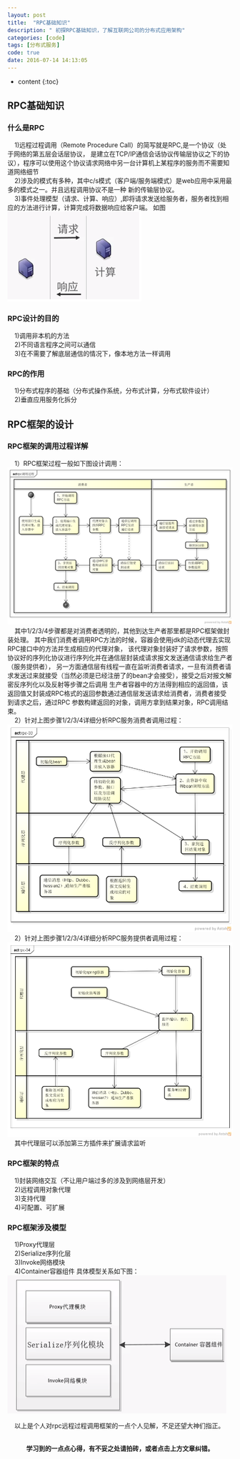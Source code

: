 ```yaml
---
layout: post
title:  "RPC基础知识"
description: " 初探RPC基础知识，了解互联网公司的分布式应用架构"
categories: [code]
tags: [分布式服务]
code: true
date: 2016-07-14 14:13:05
---
```


* content
{:toc}

## RPC基础知识

### 什么是RPC
  &nbsp;&nbsp;&nbsp;&nbsp;1)远程过程调用（Remote Procedure Call）的简写就是RPC,是一个协议（处于网络的第五层会话层协议，
是建立在TCP/IP通信会话协议传输层协议之下的协议），程序可以使用这个协议请求网络中另一台计算机上某程序的服务而不需要知道网络细节<br>
  &nbsp;&nbsp;&nbsp;&nbsp;2)涉及的模式有多种，其中c/s模式（客户端/服务端模式）是web应用中采用最多的模式之一。并且远程调用协议不是一种
新的传输层协议。<br/>
  &nbsp;&nbsp;&nbsp;&nbsp;3)事件处理模型（请求、计算、响应）,即将请求发送给服务者，服务者找到相应的方法进行计算，计算完成将数据响应给客户端。
如图<br/>![rpc运行模式-1](/img/rpc-01.png)

### RPC设计的目的
  &nbsp;&nbsp;&nbsp;&nbsp;1)调用非本机的方法<br/>
  &nbsp;&nbsp;&nbsp;&nbsp;2)不同语言程序之间可以通信<br/>
  &nbsp;&nbsp;&nbsp;&nbsp;3)在不需要了解底层通信的情况下，像本地方法一样调用<br/>

### RPC的作用
  &nbsp;&nbsp;&nbsp;&nbsp;1)分布式程序的基础（分布式操作系统，分布式计算，分布式软件设计）<br/>
  &nbsp;&nbsp;&nbsp;&nbsp;2)垂直应用服务化拆分

## RPC框架的设计

### RPC框架的调用过程详解
  &nbsp;&nbsp;&nbsp;&nbsp;1）RPC框架过程一般如下图设计调用：<br/>
  ![rpc调用过程-2](/img/rpc-02.png)
  &nbsp;&nbsp;&nbsp;&nbsp;其中1/2/3/4步骤都是对消费者透明的，其他到达生产者那里都是RPC框架做封装处理。
其中我们消费者调用RPC方法的时候，容器会使用jdk的动态代理去实现RPC接口中的方法并生成相应的代理对象，
该代理对象封装好了请求参数，按照协议好的序列化协议进行序列化并在通信层封装成请求报文发送通信请求给生产者（服务提供者），
另一方面通信层有线程一直在监听消费者请求，一旦有消费者请求发送过来就接受（当然必须是已经注册了的bean才会接受），接受之后对报文解密反序列化以及反射等步骤之后调用
生产者容器中的方法得到相应的返回值，该返回值又封装成RPC格式的返回参数通过通信层发送请求给消费者，消费者接受到请求之后，通过RPC
参数构建返回的对象，调用方拿到结果对象，RPC调用结束。<br/>
  &nbsp;&nbsp;&nbsp;&nbsp;2）针对上图步骤1/2/3/4详细分析RPC服务消费者调用过程：<br/>
  ![rpc调用过程-3](/img/rpc-03.png)<br/>
  &nbsp;&nbsp;&nbsp;&nbsp;2）针对上图步骤1/2/3/4详细分析RPC服务提供者调用过程：<br/>
  ![rpc调用过程-4](/img/rpc-04.png)<br/>
  &nbsp;&nbsp;&nbsp;&nbsp;其中代理层可以添加第三方插件来扩展请求监听<br/>

### RPC框架的特点
  &nbsp;&nbsp;&nbsp;&nbsp;1)封装网络交互（不让用户端过多的涉及到网络层开发）<br/>
  &nbsp;&nbsp;&nbsp;&nbsp;2)远程调用对象代理<br/>
  &nbsp;&nbsp;&nbsp;&nbsp;3)支持代理<br/>
  &nbsp;&nbsp;&nbsp;&nbsp;4)可配置、可扩展

### RPC框架涉及模型
  &nbsp;&nbsp;&nbsp;&nbsp;1)Proxy代理层<br/>
  &nbsp;&nbsp;&nbsp;&nbsp;2)Serialize序列化层<br/>
  &nbsp;&nbsp;&nbsp;&nbsp;3)Invoke网络模块<br/>
  &nbsp;&nbsp;&nbsp;&nbsp;4)Container容器组件  具体模型关系如下图：<br/>
  ![rpc调用过程-5](/img/rpc-05.png)<br/>

  &nbsp;&nbsp;&nbsp;&nbsp;以上是个人对rpc远程过程调用框架的一点个人见解，不足还望大神们指正。

  <br/>
<center><b>学习到的一点点心得，有不妥之处请拍砖，或者点击上方文章纠错。</b></center>
<script src="/analytics.js"></script>
